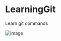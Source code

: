 # LearningGit
Learn git commands

![image](https://user-images.githubusercontent.com/7770893/200561517-c7ac2f58-b029-4403-b442-3e9e55e3cc5b.png)
